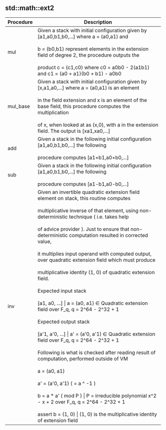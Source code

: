 
## std::math::ext2
| Procedure | Description |
| ----------- | ------------- |
| mul | Given a stack with initial configuration given by [a1,a0,b1,b0,...] where a = (a0,a1) and<br /><br />b = (b0,b1) represent elements in the extension field of degree 2, the procedure outputs the<br /><br />product c = (c1,c0) where c0 = a0b0 - 2(a1b1) and c1 = (a0 + a1)(b0 + b1) - a0b0 |
| mul_base | Given a stack with initial configuration given by [x,a1,a0,...] where a = (a0,a1) is an element<br /><br />in the field extension and x is an element of the base field, this procedure computes the multiplication<br /><br />of x, when looked at as (x,0), with a in the extension field. The output is [xa1,xa0,...] |
| add | Given a stack in the following initial configuration [a1,a0,b1,b0,...] the following<br /><br />procedure computes [a1+b1,a0+b0,...] |
| sub | Given a stack in the following initial configuration [a1,a0,b1,b0,...] the following<br /><br />procedure computes [a1-b1,a0-b0,...] |
| inv | Given an invertible quadratic extension field element on stack, this routine computes<br /><br />multiplicative inverse of that element, using non-deterministic technique ( i.e. takes help<br /><br />of advice provider ). Just to ensure that non-deterministic computation resulted in corrected value,<br /><br />it multiplies input operand with computed output, over quadratic extension field which must produce<br /><br />multiplicative identity (1, 0) of quadratic extension field.<br /><br />Expected input stack<br /><br />[a1, a0, ...] \| a = (a0, a1) ∈ Quadratic extension field over F_q, q = 2^64 - 2^32 + 1<br /><br />Expected output stack<br /><br />[a'1, a'0, ...] \| a' = (a'0, a'1) ∈ Quadratic extension field over F_q, q = 2^64 - 2^32 + 1<br /><br />Following is what is checked after reading result of computation, performed outside of VM<br /><br />a  = (a0, a1)<br /><br />a' = (a'0, a'1) ( = a ^ -1 )<br /><br />b  = a * a' ( mod P ) \| P = irreducible polynomial x^2 - x + 2 over F_q, q = 2^64 - 2^32 + 1<br /><br />assert b  = (1, 0) \| (1, 0) is the multiplicative identity of extension field |
